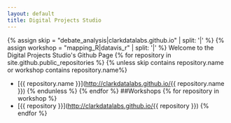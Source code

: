 ```yaml
---
layout: default
title: Digital Projects Studio
---
```

{% assign skip = "debate_analysis|clarkdatalabs.github.io" | split: '|'  %}
{% assign workshop = "mapping_R|datavis_r" | split: '|'  %}
Welcome to the Digital Projects Studio's Github Page
{% for repository in site.github.public_repositories %}
 {% unless skip contains repository.name or workshop contains repository.name%}
  * [{{ repository.name }}](http://clarkdatalabs.github.io/{{ repository.name }})
 {% endunless %}
{% endfor %}
##Workshops
{% for repository in workshop %}
 * [{{ repository }}](http://clarkdatalabs.github.io/{{ repository }})
{% endfor %}

